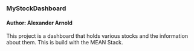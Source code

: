 <h3>MyStockDashboard</h3>
<h4>Author: Alexander Arnold</h4>

<p>This project is a dashboard that holds various stocks and the information about them. This is build with the MEAN Stack.</p>